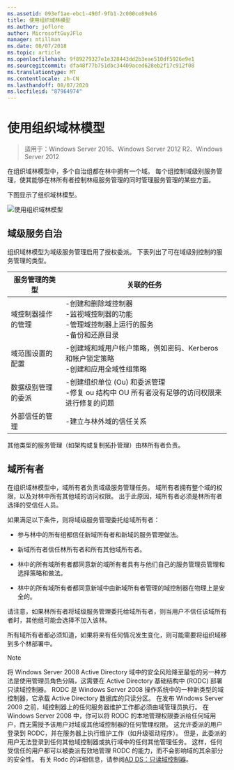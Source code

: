 ```yaml
---
ms.assetid: 093ef1ae-ebc1-490f-9fb1-2c000ce89eb6
title: 使用组织域林模型
ms.author: joflore
author: MicrosoftGuyJFlo
manager: mtillman
ms.date: 08/07/2018
ms.topic: article
ms.openlocfilehash: 9f89279327e1e328443dd2b3eae510df5926e9e1
ms.sourcegitcommit: dfa48f77b751dbc34409aced628eb2f17c912f08
ms.translationtype: MT
ms.contentlocale: zh-CN
ms.lasthandoff: 08/07/2020
ms.locfileid: "87964974"
---
```

# <a name="using-the-organizational-domain-forest-model"></a>使用组织域林模型

> 适用于：Windows Server 2016、Windows Server 2012 R2、Windows Server 2012

在组织域林模型中，多个自治组都在林中拥有一个域。 每个组控制域级别服务管理，使其能够在林所有者控制林级服务管理的同时管理服务管理的某些方面。

下图显示了组织域林模型。

![使用组织域林模型](../../media/Using-the-Organizational-Domain-Forest-Model/c50a3c6a-b0e4-43ec-ad62-f05d05f0bbd2.gif)

## <a name="domain-level-service-autonomy"></a>域级服务自治

组织域林模型为域级服务管理启用了授权委派。 下表列出了可在域级别控制的服务管理的类型。

| 服务管理的类型 | 关联的任务 |
| -------------------------- |----------------- |
| 域控制器操作的管理    | -创建和删除域控制器<br />-监视域控制器的功能<br />-管理域控制器上运行的服务<br />-备份和还原目录 |
| 域范围设置的配置         | -创建域和域用户帐户策略，例如密码、Kerberos 和帐户锁定策略<br />-创建和应用全域性组策略 |
| 数据级别管理的委派       | -创建组织单位 (Ou) 和委派管理<br />-修复 ou 结构中 OU 所有者没有足够的访问权限来进行修复的问题 |
| 外部信任的管理 | -建立与林外域的信任关系 |

其他类型的服务管理（如架构或复制拓扑管理）由林所有者负责。

## <a name="domain-owner"></a>域所有者

在组织域林模型中，域所有者负责域级服务管理任务。 域所有者拥有整个域的权限，以及对林中所有其他域的访问权限。 出于此原因，域所有者必须是林所有者选择的受信任人员。

如果满足以下条件，则将域级服务管理委托给域所有者：

- 参与林中的所有组都信任新域所有者和新域的服务管理做法。

- 新域所有者信任林所有者和所有其他域所有者。

- 林中的所有域所有者都同意新的域所有者具有与他们自己的服务管理员管理和选择策略和做法。

- 林中的所有域所有者都同意新域中由新域所有者管理的域控制器在物理上是安全的。

请注意，如果林所有者将域级服务管理委托给域所有者，则当用户不信任该域所有者时，其他组可能会选择不加入该林。

所有域所有者都必须知道，如果将来有任何情况发生变化，则可能需要将组织域移到多个林部署中。

> [!NOTE]
> 将 Windows Server 2008 Active Directory 域中的安全风险降至最低的另一种方法是使用管理员角色分隔，这需要在 Active Directory 基础结构中 (RODC) 部署只读域控制器。 RODC 是 Windows Server 2008 操作系统中的一种新类型的域控制器，它承载 Active Directory 数据库的只读分区。 在发布 Windows Server 2008 之前，域控制器上的任何服务器维护工作都必须由域管理员执行。 在 Windows Server 2008 中，你可以将 RODC 的本地管理权限委派给任何域用户，而无需授予该用户对域或其他域控制器的任何管理权限。 这允许委派的用户登录到 RODC，并在服务器上执行维护工作（如升级驱动程序）。 但是，此委派的用户无法登录到任何其他域控制器或执行域中的任何其他管理任务。 这样，任何受信任的用户都可以被委派有效地管理 RODC 的能力，而不会影响域的其余部分的安全性。 有关 Rodc 的详细信息，请参阅[AD DS：只读域控制器](/previous-versions/windows/it-pro/windows-server-2008-r2-and-2008/cc732801(v=ws.10))。
